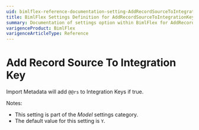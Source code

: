 ```yaml
---
uid: bimlflex-reference-documentation-setting-AddRecordSourceToIntegrationKey
title: BimlFlex Settings Definition for AddRecordSourceToIntegrationKey
summary: Documentation of settings option within BimlFlex for AddRecordSourceToIntegrationKey
varigenceProduct: BimlFlex
varigenceArticleType: Reference
---
```


# Add Record Source To Integration Key

Import Metadata will add `@@rs` to Integration Keys if true.

Notes:

* This setting is part of the *Model* settings category.
* The default value for this setting is `Y`.